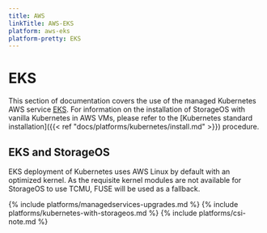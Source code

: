 ```yaml
---
title: AWS
linkTitle: AWS-EKS
platform: aws-eks
platform-pretty: EKS
---
```


# EKS

This section of documentation covers the use of the managed Kubernetes AWS
service [EKS](https://aws.amazon.com/eks/). For information on the installation
of StorageOS with vanilla Kubernetes in AWS VMs, please refer to the
[Kubernetes standard installation]({{< ref
"docs/platforms/kubernetes/install.md" >}}) procedure.

## EKS and StorageOS

EKS deployment of Kubernetes uses AWS Linux by default with an optimized
kernel. As the requisite kernel modules are not available for StorageOS to use
TCMU, FUSE will be used as a fallback.

{% include platforms/managedservices-upgrades.md %}
{% include platforms/kubernetes-with-storageos.md %}
{% include platforms/csi-note.md %}
